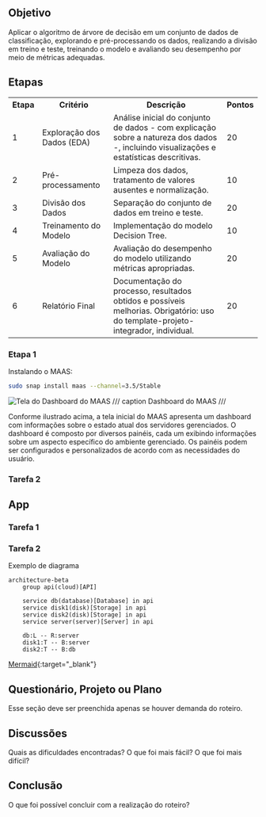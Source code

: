 ## Objetivo


Aplicar o algoritmo de árvore de decisão em um conjunto de dados de classificação, explorando e pré-processando os dados, realizando a divisão em treino e teste, treinando o modelo e avaliando seu desempenho por meio de métricas adequadas.



## Etapas

<table>
  <tr>
    <th>Etapa</th>
    <th>Critério</th>
    <th>Descrição</th>
    <th>Pontos</th>
  </tr>
  <tr>
    <td>1</td>
    <td>Exploração dos Dados (EDA)</td>
    <td>Análise inicial do conjunto de dados - com explicação sobre a natureza dos dados -, incluindo visualizações e estatísticas descritivas.</td>
    <td>20</td>
  </tr>
  <tr>
    <td>2</td>
    <td>Pré-processamento</td>
    <td>Limpeza dos dados, tratamento de valores ausentes e normalização.</td>
    <td>10</td>
  </tr>
  <tr>
    <td>3</td>
    <td>Divisão dos Dados</td>
    <td>Separação do conjunto de dados em treino e teste.</td>
    <td>20</td>
  </tr>
  <tr>
    <td>4</td>
    <td>Treinamento do Modelo</td>
    <td>Implementação do modelo Decision Tree.</td>
    <td>10</td>
  </tr>
  <tr>
    <td>5</td>
    <td>Avaliação do Modelo</td>
    <td>Avaliação do desempenho do modelo utilizando métricas apropriadas.</td>
    <td>20</td>
  </tr>
  <tr>
    <td>6</td>
    <td>Relatório Final</td>
    <td>Documentação do processo, resultados obtidos e possíveis melhorias. Obrigatório: uso do template-projeto-integrador, individual.</td>
    <td>20</td>
  </tr>
</table>


### Etapa 1

Instalando o MAAS:

<!-- termynal -->

``` bash
sudo snap install maas --channel=3.5/Stable
```

![Tela do Dashboard do MAAS](./maas.png)
/// caption
Dashboard do MAAS
///

Conforme ilustrado acima, a tela inicial do MAAS apresenta um dashboard com informações sobre o estado atual dos servidores gerenciados. O dashboard é composto por diversos painéis, cada um exibindo informações sobre um aspecto específico do ambiente gerenciado. Os painéis podem ser configurados e personalizados de acordo com as necessidades do usuário.

### Tarefa 2

## App



### Tarefa 1

### Tarefa 2

Exemplo de diagrama

```mermaid
architecture-beta
    group api(cloud)[API]

    service db(database)[Database] in api
    service disk1(disk)[Storage] in api
    service disk2(disk)[Storage] in api
    service server(server)[Server] in api

    db:L -- R:server
    disk1:T -- B:server
    disk2:T -- B:db
```

[Mermaid](https://mermaid.js.org/syntax/architecture.html){:target="_blank"}

## Questionário, Projeto ou Plano

Esse seção deve ser preenchida apenas se houver demanda do roteiro.

## Discussões

Quais as dificuldades encontradas? O que foi mais fácil? O que foi mais difícil?

## Conclusão

O que foi possível concluir com a realização do roteiro?
